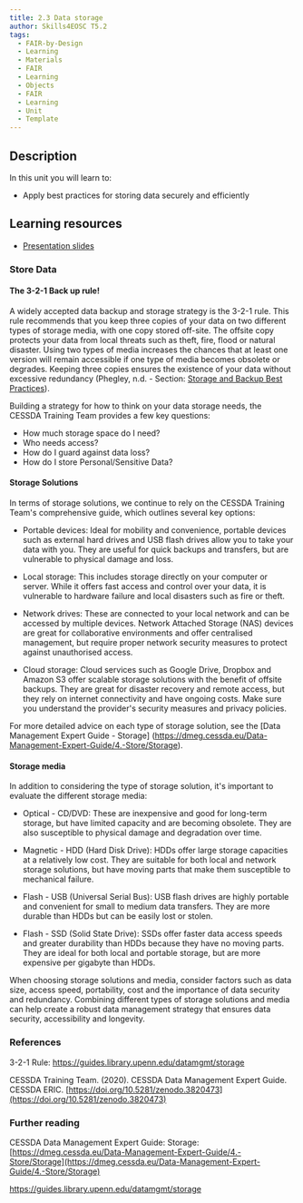 ```yaml
---
title: 2.3 Data storage
author: Skills4EOSC T5.2
tags:
  - FAIR-by-Design
  - Learning
  - Materials
  - FAIR
  - Learning
  - Objects
  - FAIR
  - Learning
  - Unit
  - Template
---
```

## Description

In this unit you will learn to: 

- Apply best practices for storing data securely and efficiently 

## Learning resources

- [Presentation slides](https://docs.google.com/presentation/d/1a6RvMxeeIvIBxXNe9tUDFHQG8Tz5kbys/edit?usp=sharing&ouid=102604071504748959042&rtpof=true&sd=true)
### Store Data

#### The 3-2-1 Back up rule!

A widely accepted data backup and storage strategy is the 3-2-1 rule. This rule recommends that you keep three copies of your data on two different types of storage media, with one copy stored off-site. The offsite copy protects your data from local threats such as theft, fire, flood or natural disaster. Using two types of media increases the chances that at least one version will remain accessible if one type of media becomes obsolete or degrades. Keeping three copies ensures the existence of your data without excessive redundancy (Phegley, n.d. - Section: [Storage and Backup Best Practices](https://guides.library.upenn.edu/datamgmt/storage)).

Building a strategy for how to think on your data storage needs, the CESSDA Training Team provides a few key questions: 

- How much storage space do I need?
- Who needs access?
- How do I guard against data loss?
- How do I store Personal/Sensitive Data?

#### Storage Solutions

In terms of storage solutions, we continue to rely on the CESSDA Training Team's comprehensive guide, which outlines several key options:

- Portable devices: Ideal for mobility and convenience, portable devices such as external hard drives and USB flash drives allow you to take your data with you. They are useful for quick backups and transfers, but are vulnerable to physical damage and loss.
  
- Local storage: This includes storage directly on your computer or server. While it offers fast access and control over your data, it is vulnerable to hardware failure and local disasters such as fire or theft.
  
- Network drives: These are connected to your local network and can be accessed by multiple devices. Network Attached Storage (NAS) devices are great for collaborative environments and offer centralised management, but require proper network security measures to protect against unauthorised access.
  
- Cloud storage: Cloud services such as Google Drive, Dropbox and Amazon S3 offer scalable storage solutions with the benefit of offsite backups. They are great for disaster recovery and remote access, but they rely on internet connectivity and have ongoing costs. Make sure you understand the provider's security measures and privacy policies.

For more detailed advice on each type of storage solution, see the [Data Management Expert Guide - Storage] (https://dmeg.cessda.eu/Data-Management-Expert-Guide/4.-Store/Storage).

#### Storage media

In addition to considering the type of storage solution, it's important to evaluate the different storage media:

- Optical - CD/DVD: These are inexpensive and good for long-term storage, but have limited capacity and are becoming obsolete. They are also susceptible to physical damage and degradation over time.
  
- Magnetic - HDD (Hard Disk Drive): HDDs offer large storage capacities at a relatively low cost. They are suitable for both local and network storage solutions, but have moving parts that make them susceptible to mechanical failure.
  
- Flash - USB (Universal Serial Bus): USB flash drives are highly portable and convenient for small to medium data transfers. They are more durable than HDDs but can be easily lost or stolen.
  
- Flash - SSD (Solid State Drive): SSDs offer faster data access speeds and greater durability than HDDs because they have no moving parts. They are ideal for both local and portable storage, but are more expensive per gigabyte than HDDs.

When choosing storage solutions and media, consider factors such as data size, access speed, portability, cost and the importance of data security and redundancy. Combining different types of storage solutions and media can help create a robust data management strategy that ensures data security, accessibility and longevity.



### References

3-2-1 Rule: https://guides.library.upenn.edu/datamgmt/storage

CESSDA Training Team. (2020). CESSDA Data Management Expert Guide. CESSDA ERIC. [https://doi.org/10.5281/zenodo.3820473](https://doi.org/10.5281/zenodo.3820473)

### Further reading

CESSDA Data Management Expert Guide: Storage: [https://dmeg.cessda.eu/Data-Management-Expert-Guide/4.-Store/Storage](https://dmeg.cessda.eu/Data-Management-Expert-Guide/4.-Store/Storage)

https://guides.library.upenn.edu/datamgmt/storage

